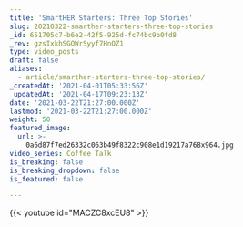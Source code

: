 ```yaml
---
title: 'SmartHER Starters: Three Top Stories'
slug: 20210322-smarther-starters-three-top-stories
_id: 651705c7-b6e2-42f5-925d-fc74bc9b0fd8
_rev: gzsIxkhSGQWrSyyf7HnOZ1
type: video_posts
draft: false
aliases:
  - article/smarther-starters-three-top-stories/
_createdAt: '2021-04-01T05:33:56Z'
_updatedAt: '2021-04-17T09:23:13Z'
date: '2021-03-22T21:27:00.000Z'
lastmod: '2021-03-22T21:27:00.000Z'
weight: 50
featured_image:
  url: >-
    0a6d87f7ed26332c063b49f8322c908e1d19217a768x964.jpg
video_series: Coffee Talk
is_breaking: false
is_breaking_dropdown: false
is_featured: false

---
```

{{< youtube id="MACZC8xcEU8" >}}